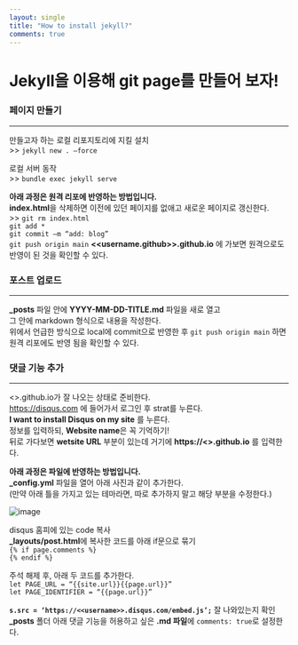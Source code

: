 ```yaml
---
layout: single
title: "How to install jekyll?"
comments: true
---
```


# Jekyll을 이용해 git page를 만들어 보자!  

### 페이지 만들기
---------------
만들고자 하는 로컬 리포지토리에 지킬 설치  
\>> `jekyll new . –force`


로컬 서버 동작  
\>> `bundle exec jekyll serve` 

__아래 과정은 원격 리포에 반영하는 방법입니다.__  
**index.html**을 삭제하면 이전에 있던 페이지를 없애고 새로운 페이지로 갱신한다.   
\>> `git rm index.html`   
`git add *`  
`git commit –m “add: blog”`  
`git push origin main` **<<username.github>>.github.io** 에 가보면 원격으로도 반영이 된 것을 확인할 수 있다.  

### 포스트 업로드
---------------
**\_posts** 파일 안에 **YYYY-MM-DD-TITLE.md** 파일을 새로 열고  
그 안에 markdown 형식으로 내용을 작성한다.  
위에서 언급한 방식으로 local에 commit으로 반영한 후 `git push origin main` 하면 원격 리포에도 반영 됨을 확인할 수 있다.  

### 댓글 기능 추가
---------------
<<username>>.github.io가 잘 나오는 상태로 준비한다.  
<https://disqus.com> 에 들어가서 로그인 후 strat를 누른다.  
**I want to install Disqus on my site** 를 누른다.  
정보를 입력하되, **Website name**은 꼭 기억하기!  
뒤로 가다보면 **wetsite URL** 부분이 있는데 거기에 **https://<<username>>.github.io** 를 입력한다.  

__아래 과정은 파일에 반영하는 방법입니다.__  
**\_config.yml** 파일을 열어 아래 사진과 같이 추가한다.  
(만약 아래 틀을 가지고 있는 테마라면, 따로 추가하지 말고 해당 부분을 수정한다.)  
 
![image](https://user-images.githubusercontent.com/84231143/146325304-aaa2b00c-cce9-4729-bd2b-2d74b0bba981.png)

disqus 홈피에 있는 code 복사  
**\_layouts/post.html**에 복사한 코드를 아래 if문으로 묶기  
`{% if page.comments %}`  
`{% endif %}`  

주석 해제 후, 아래 두 코드를 추가한다.  
`let PAGE_URL = “{{site.url}}{{page.url}}”`  
`let PAGE_IDENTIFIER = “{{page.url}}”`  

**`s.src = ‘https://<<username>>.disqus.com/embed.js’;`** 잘 나와있는지 확인  
**\_posts** 폴더 아래 댓글 기능을 허용하고 싶은 **.md 파일**에 `comments: true`로 설정한다.  
